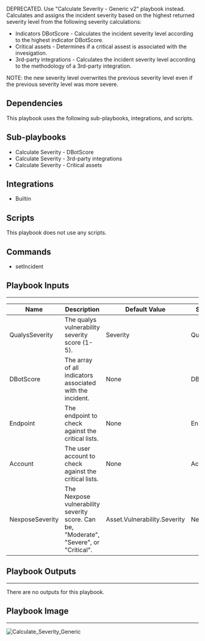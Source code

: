 DEPRECATED. Use "Calculate Severity - Generic v2" playbook instead. Calculates and assigns the incident severity based on the highest returned severity level from the following severity calculations:

* Indicators DBotScore - Calculates the incident severity level according to the highest indicator DBotScore.
* Critical assets - Determines if a critical assest is associated with the invesigation.
* 3rd-party integrations - Calculates the incident severity level according to the methodology of a 3rd-party integration.

NOTE: the new severity level overwrites the previous severity level even if the previous severity level was more severe.

## Dependencies
This playbook uses the following sub-playbooks, integrations, and scripts.

## Sub-playbooks
* Calculate Severity - DBotScore
* Calculate Severity - 3rd-party integrations
* Calculate Severity - Critical assets

## Integrations
* Builtin

## Scripts
This playbook does not use any scripts.

## Commands
* setIncident

## Playbook Inputs
---

| **Name** | **Description** | **Default Value** | **Source** | **Required** |
| --- | --- | --- | --- | --- |
| QualysSeverity | The qualys vulnerability severity score (1-5). | Severity | Qualys | Optional |
| DBotScore | The array of all indicators associated with the incident.  | None | DBotScore | Optional |
| Endpoint | The endpoint to check against the critical lists. | None | Endpoint | Optional |
| Account | The user account to check against the critical lists. | None | Account | Optional |
| NexposeSeverity | The Nexpose vulnerability severity score. Can be, "Moderate", "Severe", or "Critical". | Asset.Vulnerability.Severity | Nexpose | Optional |

## Playbook Outputs
---
There are no outputs for this playbook.

## Playbook Image
---
![Calculate_Severity_Generic](https://raw.githubusercontent.com/cvescan/cvescan/1bdd5229392bd86f0cc58265a24df23ee3f7e662/docs/images/playbooks/Calculate_Severity_Generic.png)
